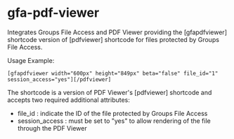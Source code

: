 # gfa-pdf-viewer
Integrates Groups File Access and PDF Viewer providing the [gfapdfviewer] shortcode version of [pdfviewer] shortcode for files protected by Groups File Access.

Usage Example:

```
[gfapdfviewer width="600px" height="849px" beta="false" file_id="1" session_access="yes"][/pdfviewer]
```

The shortcode is a version of PDF Viewer's [pdfviewer] shortcode and accepts two required additional attributes:

- file_id : indicate the ID of the file protected by Groups File Access
- session_access : must be set to "yes" to allow rendering of the file through the PDF Viewer

